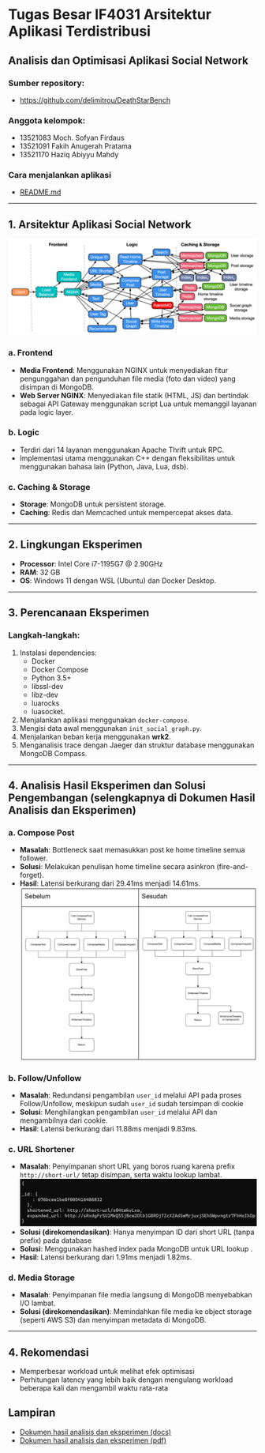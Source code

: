 # Tugas Besar IF4031 Arsitektur Aplikasi Terdistribusi

## Analisis dan Optimisasi Aplikasi Social Network

### Sumber repository:

- https://github.com/delimitrou/DeathStarBench

### Anggota kelompok:

- 13521083 Moch. Sofyan Firdaus
- 13521091 Fakih Anugerah Pratama
- 13521170 Haziq Abiyyu Mahdy

### Cara menjalankan aplikasi

- [README.md](/socialNetwork/README.md)

---

## 1. Arsitektur Aplikasi Social Network

![](./docs/social_network.png)

### a. **Frontend**

- **Media Frontend**: Menggunakan NGINX untuk menyediakan fitur pengunggahan dan pengunduhan file media (foto dan video) yang disimpan di MongoDB.
- **Web Server NGINX**: Menyediakan file statik (HTML, JS) dan bertindak sebagai API Gateway menggunakan script Lua untuk memanggil layanan pada logic layer.

### b. **Logic**

- Terdiri dari 14 layanan menggunakan Apache Thrift untuk RPC.
- Implementasi utama menggunakan C++ dengan fleksibilitas untuk menggunakan bahasa lain (Python, Java, Lua, dsb).

### c. **Caching & Storage**

- **Storage**: MongoDB untuk persistent storage.
- **Caching**: Redis dan Memcached untuk mempercepat akses data.

---

## 2. Lingkungan Eksperimen

- **Processor**: Intel Core i7-1195G7 @ 2.90GHz
- **RAM**: 32 GB
- **OS**: Windows 11 dengan WSL (Ubuntu) dan Docker Desktop.

---

## 3. Perencanaan Eksperimen

### Langkah-langkah:

1. Instalasi dependencies:
   - Docker
   - Docker Compose
   - Python 3.5+
   - libssl-dev
   - libz-dev
   - luarocks
   - luasocket.
2. Menjalankan aplikasi menggunakan `docker-compose`.
3. Mengisi data awal menggunakan `init_social_graph.py`.
4. Menjalankan beban kerja menggunakan **wrk2**.
5. Menganalisis trace dengan Jaeger dan struktur database menggunakan MongoDB Compass.

---

## 4. Analisis Hasil Eksperimen dan Solusi Pengembangan (selengkapnya di Dokumen Hasil Analisis dan Eksperimen)

### a. **Compose Post**

- **Masalah**: Bottleneck saat memasukkan post ke home timeline semua follower.
- **Solusi**: Melakukan penulisan home timeline secara asinkron (fire-and-forget).
- **Hasil**: Latensi berkurang dari 29.41ms menjadi 14.61ms.
  ![](./docs/compose_post.png)

### b. **Follow/Unfollow**

- **Masalah**: Redundansi pengambilan `user_id` melalui API pada proses Follow/Unfollow, meskipun sudah `user_id` sudah tersimpan di cookie
- **Solusi**: Menghilangkan pengambilan `user_id` melalui API dan mengambilnya dari cookie.
- **Hasil**: Latensi berkurang dari 11.88ms menjadi 9.83ms.

### c. **URL Shortener**

- **Masalah**: Penyimpanan short URL yang boros ruang karena prefix `http://short-url/` tetap disimpan, serta waktu lookup lambat.
  ![](./docs/short_url.png)
- **Solusi (direkomendasikan)**: Hanya menyimpan ID dari short URL (tanpa prefix) pada database
- **Solusi**: Menggunakan hashed index pada MongoDB untuk URL lookup .
- **Hasil**: Latensi berkurang dari 1.91ms menjadi 1.82ms.

### d. **Media Storage**

- **Masalah**: Penyimpanan file media langsung di MongoDB menyebabkan I/O lambat.
- **Solusi (direkomendasikan)**: Memindahkan file media ke object storage (seperti AWS S3) dan menyimpan metadata di MongoDB.

---

## 4. Rekomendasi

- Memperbesar workload untuk melihat efek optimisasi
- Perhitungan latency yang lebih baik dengan mengulang workload beberapa kali dan mengambil waktu rata-rata

## Lampiran

- [Dokumen hasil analisis dan eksperimen (docs)](https://docs.google.com/document/d/1ZAyvqUyljCSxduFjd07ORriXxklhBaC0vOVTnv_-gmY/edit?usp=sharing)
- [Dokumen hasil analisis dan eksperimen (pdf)](./docs/Laporan%20Tugas%20Besar%20IF4031%20Kelompok%2019.pdf)
